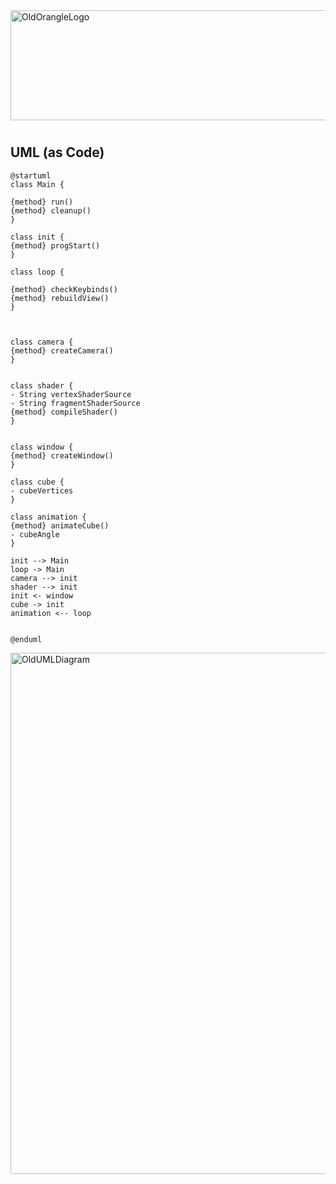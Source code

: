<img width="834" height="176" alt="OldOrangleLogo" src="https://github.com/user-attachments/assets/baaf766b-57a0-4825-8f99-64bcca3e5928" />

#

## UML (as Code)

````
@startuml
class Main {

{method} run()
{method} cleanup()
}

class init {
{method} progStart()
}

class loop {

{method} checkKeybinds()
{method} rebuildView()
}



class camera {
{method} createCamera()
}


class shader {
- String vertexShaderSource
- String fragmentShaderSource
{method} compileShader()
}


class window {
{method} createWindow()
}

class cube {
- cubeVertices
}

class animation {
{method} animateCube()
- cubeAngle
}

init --> Main
loop -> Main
camera --> init
shader --> init
init <- window
cube -> init
animation <-- loop


@enduml
````

<img width="834" alt="OldUMLDiagram" src="https://img.plantuml.biz/plantuml/png/PL9BRiGW3Drp2fRjWXkCggbcMNKLQRfsY9jOvHCPQ5gDvku5aamITOVzFduOpY42nsIDq0P2aEz0Jjw4k5cCW-_kafDxUjvARH1S6dFhBXO9EOfPyg2CxFkckEv9nllnuAi7r5zl-DkIwy9-0cERo7HNmcasM2qqM6JOJzAC4F5I-mjtfeO1EkHCLRA9JAwNtyWHVvhQRtnYZHlsoT1RTF60RaEy7SdW31wcJ3cwd_u7-gZz_UrrQh6cAOThZa8QmmQ38mkHlDjxpKsyP4MscgMlhZTOT7NdIhtKzn9rkMknhAc0XIMMNJpgAZsf9RseqLPi2t9IghvPlkmPNLS-o1y0" />
